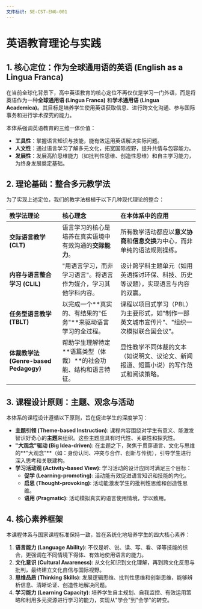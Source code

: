 ```yaml
---
文件标识: SE-CST-ENG-001
---
```


# 英语教育理论与实践

## 1. 核心定位：作为全球通用语的英语 (English as a Lingua Franca)

在当前全球化背景下，高中英语教育的核心定位不再仅仅是学习一门外语，而是将英语作为一种**全球通用语 (Lingua Franca)** 和**学术通用语 (Lingua Academica)**。其目标是培养学生使用英语获取信息、进行跨文化沟通、参与国际事务和进行学术探究的能力。

本体系强调英语教育的三维一体价值：
- **工具性**：掌握语言知识与技能，能有效运用英语解决实际问题。
- **人文性**：通过语言学习了解多元文化，拓宽国际视野，提升共情与包容能力。
- **发展性**：发展高阶思维能力（如批判性思维、创造性思维）和自主学习能力，为终身发展奠定基础。

## 2. 理论基础：整合多元教学法

为了实现上述定位，我们的教学法根植于以下几种现代理论的整合：

| 教学法理论 | 核心理念 | 在本体系中的应用 |
| :--- | :--- | :--- |
| **交际语言教学 (CLT)** | 语言学习的核心是培养在真实语境中有效沟通的**交际能力**。 | 所有教学活动都应以**意义协商**和**信息交换**为中心，而非单纯的语法规则操练。 |
| **内容与语言整合学习 (CLIL)** | "用语言学习，而非学习语言"。将语言作为媒介，学习其他学科内容。 | 设计跨学科主题单元（如用英语探讨环保、科技、历史等议题），实现语言与内容的双赢。 |
| **任务型语言教学 (TBLT)** | 以完成一个**真实的、有结果的"任务"**来驱动语言学习的全过程。 | 课程以项目式学习（PBL）为主要形式，如"制作一部英文城市宣传片"、"组织一次模拟联合国会议"。 |
| **体裁教学法 (Genre-based Pedagogy)** | 帮助学生理解特定**语篇类型（体裁）**的社会功能、结构和语言特征。 | 显性教学不同体裁的文本（如说明文、议论文、新闻报道、短篇小说）的写作范式和阅读策略。 |

## 3. 课程设计原则：主题、观念与活动

本体系的课程设计遵循以下原则，旨在促进学生的深度学习：

- **主题引领 (Theme-based Instruction)**: 课程内容围绕对学生有意义、能激发智识好奇心的**主题**来组织。这些主题应具有时代性、关联性和探究性。
- **"大观念"驱动 (Big Idea-driven)**: 在主题之下，聚焦于贯穿语言、文化与思维的**"大观念"**（如：身份认同、冲突与合作、创新与传统），引导学生进行深入思考和关联建构。
- **学习活动观 (Activity-based View)**: 学习活动的设计应同时满足三个目标：
    - **促学 (Learning-promoting)**: 活动能有效促进语言知识和技能的内化。
    - **启思 (Thought-provoking)**: 活动能激发学生的批判性思维和创造性思维。
    - **语用 (Pragmatic)**: 活动模拟真实的语言使用情境，学以致用。

## 4. 核心素养框架

本课程体系与国家课程标准保持一致，旨在系统化地培养学生的四大核心素养：

1.  **语言能力 (Language Ability)**: 不仅是听、说、读、写、看、译等技能的综合，更强调在不同情境下得体、有效地使用语言的能力。
2.  **文化意识 (Cultural Awareness)**: 从文化知识到文化理解，再到跨文化反思与批判，最终建立文化自信与国际视野。
3.  **思维品质 (Thinking Skills)**: 发展逻辑思维、批判性思维和创新思维，能够辨析信息、清晰论证、创造性地解决问题。
4.  **学习能力 (Learning Capacity)**: 培养学生自主规划、自我监控、有效运用策略和利用多元资源进行学习的能力，实现从"学会"到"会学"的转变。 